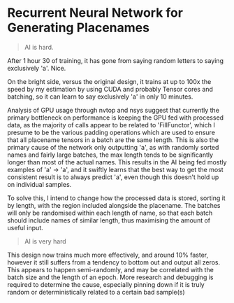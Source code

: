 # Recurrent Neural Network for Generating Placenames

> AI is hard.

After 1 hour 30 of training, it has gone from saying random letters to saying exclusively 'a'. Nice.

On the bright side, versus the original design, it trains at up to 100x the speed by my estimation by using CUDA and
probably Tensor cores and batching, so it can learn to say exclusively 'a' in only 10 minutes. 

Analysis of GPU usage through nvtop and nsys suggest that currently the primary bottleneck on performance is keeping
the GPU fed with processed data, as the majority of calls appear to be related to 'FillFunctor', which I presume to be
the various padding operations which are used to ensure that all placename tensors in a batch are the same length. This
is also the primary cause of the network only outputting 'a', as with randomly sorted names and fairly large batches, 
the max length tends to be significantly longer than most of the actual names. This results in the AI being fed mostly
examples of 'a' -> 'a', and it swiftly learns that the best way to get the most consistent result is to always predict 
'a', even though this doesn't hold up on individual samples.

To solve this, I intend to change how the processed data is stored, sorting it by length, with the region included 
alongside the placename. The batches will only be randomised within each length of name, so that each batch should 
include names of similar length, thus maximising the amount of useful input.

> AI is very hard

This design now trains much more effectively, and around 10% faster, however it still suffers from a tendency to bottom 
out and output all zeros. This appears to happen semi-randomly, and may be correlated with the batch size and the length
of an epoch. More research and debugging is required to determine the cause, especially pinning down if it is truly 
random or deterministically related to a certain bad sample(s)